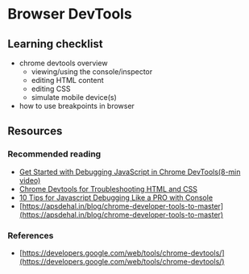 # Browser DevTools

## Learning checklist

* chrome devtools overview
  * viewing/using the console/inspector
  * editing HTML content
  * editing CSS
  * simulate mobile device\(s\)
* how to use breakpoints in browser

## Resources

### Recommended reading

* [Get Started with Debugging JavaScript in Chrome DevTools\(8-min video\)](https://developers.google.com/web/tools/chrome-devtools/javascript/)
* [Chrome Devtools for Troubleshooting HTML and CSS](http://www.richfinelli.com/troubleshooting-html-and-css/)
* [10 Tips for Javascript Debugging Like a PRO with Console](https://medium.com/appsflyer/10-tips-for-javascript-debugging-like-a-pro-with-console-7140027eb5f6)
* [https://apsdehal.in/blog/chrome-developer-tools-to-master](https://apsdehal.in/blog/chrome-developer-tools-to-master)

### References

* [https://developers.google.com/web/tools/chrome-devtools/](https://developers.google.com/web/tools/chrome-devtools/)

